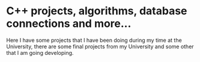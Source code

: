 # C++ projects, algorithms, database connections and more...
Here I have some projects that I have been doing during my time at the University, there are some final projects from my University and some other that I am going developing.

